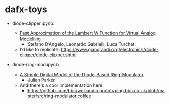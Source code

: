 # dafx-toys
* diode-clipper.ipynb:
    * [Fast Approximation of the Lambert W Function for Virtual Analog Modelling](https://www.dafx.de/paper-archive/2019/DAFx2019_paper_5.pdf)
        * Stefano D’Angelo, Leonardo Gabrielli, Luca Turchet
    * I'd like to replicate: https://www.giangrandi.org/electronics/diode-clipper/diode-clipper.shtml

* diode-ring-mod.ipynb
    * [A Simple Digital Model of the Diode-Based Ring-Modulator](https://www.dafx.de/paper-archive/2011/Papers/66_e.pdf)
        * Julian Parker
    * And there's a cool implementation here:
        * https://github.com/bbc/webaudio.prototyping.bbc.co.uk/blob/master/src/ring-modulator.coffee

